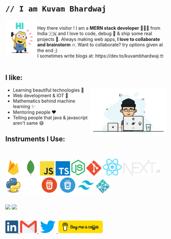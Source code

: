 <h1><code>// I am Kuvam Bhardwaj</code></h1>
<img src='gif/hello.gif' height='110' align='left'>
<br />
Hey there visitor !
I am a <b>MERN stack developer</b> 👨🏻‍💻 from India 🇮🇳 and I love to code, debug 🐞 & ship some real projects 🚀. Always making web apps, <b>I love to collaborate and brainstorm</b> 🔥. Want to collaborate? try options given at the end ;)<br />
I sometimes write blogs at: https://dev.to/kuvambhardwaj 🤓
</b><br /><br />

<h2><b>I like:</b></h2>
<img align='right' src='gif/cool.gif' height='150' />
<ul>
    <li>Learning beautiful technologies 🥰</li>
    <li>Web development & IOT 🚀</li>
    <li>Mathematics behind machine learning ✨</li>
    <li>Mentoring people ❤️</li>
    <li>Telling people that java & javascript aren't same 😅</li>
</ul>

<h2><b>Instruments I Use:</b></h2><br />

<img
    src='images/firebase.png'
    height='50'
/>
<img
    src='images/mongo.webp'
    height='50'
/>
<img
    src='images/js.jpeg'
    height='45'
/>
<img
    src='images/typescript.png'
    height='45'
/>
<img
    src='images/node.png'
    height='50'
/>
<img
    src='images/git.png'
    height='47'
/>
<img
    src='images/react.png'
    height='53'
/>
<img
    src='images/next.png'
    height='50'
/>
<img
    src='images/python.png'
    height='50'
/>
<img
    src='images/github.png'
    height='53'
/>
<img
    src='images/html.webp'
    height='53'
/>
<img
    src='images/css.webp'
    height='53'
/>
<img
    src='images/tailwind.png'
    height='53'
/>
<img
    src='images/netlify.png'
    height='45'
/>
<br /><br />

[<img height='165' src='https://github-readme-stats.vercel.app/api?username=kuvamdazeus&theme=dracula' />]()   [<img src='https://github-readme-stats.vercel.app/api/top-langs/?username=kuvamdazeus&theme=dracula&layout=compact' />]()<br /><br />


[
    <img
        src='images/linkedin-logo-copy.png' height='40'
    />
](https://www.linkedin.com/in/kuvam-bhardwaj-8007161ba/)
[
    <img
        src='images/gmail.png' height='40'
    />
](mailto:kuvambhardwaj0529@gmail.com)
[
    <img
        src='images/twitter.png' height='40'
    />
](https://twitter.com/BhardwajKuvam)
[
    <img
        src='images/coffee.png' height='40'
    />
](https://www.buymeacoffee.com/kuvam)
